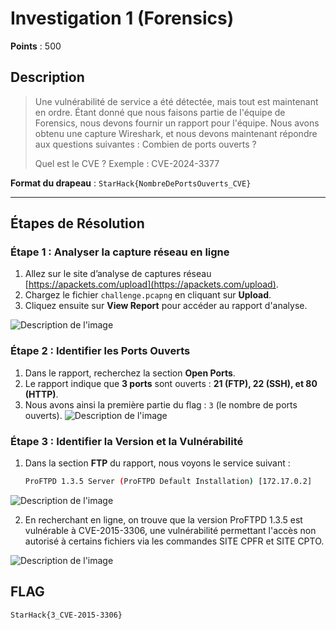 # Investigation 1 (Forensics)

**Points** : 500

## Description

> Une vulnérabilité de service a été détectée, mais tout est maintenant en ordre. Étant donné que nous faisons partie de l'équipe de Forensics, nous devons fournir un rapport pour l'équipe. Nous avons obtenu une capture Wireshark, et nous devons maintenant répondre aux questions suivantes : Combien de ports ouverts ?
> 
> Quel est le CVE ? Exemple : CVE-2024-3377

**Format du drapeau** : `StarHack{NombreDePortsOuverts_CVE}`

---

## Étapes de Résolution

### Étape 1 : Analyser la capture réseau en ligne

1. Allez sur le site d’analyse de captures réseau [https://apackets.com/upload](https://apackets.com/upload).
2. Chargez le fichier `challenge.pcapng` en cliquant sur **Upload**.
3. Cliquez ensuite sur **View Report** pour accéder au rapport d'analyse.
   
![Description de l'image](https://cdn.discordapp.com/attachments/1250870245246238853/1301921154390294568/image.png?ex=67263c0f&is=6724ea8f&hm=debc4b9ec406a714a65355610acb74ac094fef276df136c1a590e7068f060b5c&)

### Étape 2 : Identifier les Ports Ouverts

1. Dans le rapport, recherchez la section **Open Ports**.
2. Le rapport indique que **3 ports** sont ouverts : **21 (FTP), 22 (SSH), et 80 (HTTP)**.
3. Nous avons ainsi la première partie du flag : `3` (le nombre de ports ouverts).
![Description de l'image](https://cdn.discordapp.com/attachments/1250870245246238853/1301922121722761309/image.png?ex=67263cf6&is=6724eb76&hm=967c342638f0b5cd93aa03887407f20f9de289c98acb5899593f50d493d17311&)

### Étape 3 : Identifier la Version et la Vulnérabilité

1. Dans la section **FTP** du rapport, nous voyons le service suivant :
   
   ```bash
   ProFTPD 1.3.5 Server (ProFTPD Default Installation) [172.17.0.2]
   ```
![Description de l'image](https://cdn.discordapp.com/attachments/1250870245246238853/1301922248394801172/image.png?ex=67263d14&is=6724eb94&hm=88d77b5dc7ffacb43da4e2dc39b76b75b4625cf78dd424473c2b54510d458d59&)

2. En recherchant en ligne, on trouve que la version ProFTPD 1.3.5 est vulnérable à CVE-2015-3306, une vulnérabilité permettant l'accès non autorisé à certains fichiers via les commandes SITE CPFR et SITE CPTO.

![Description de l'image]([https://cdn.discordapp.com/attachments/1250870245246238853/1301922248394801172/image.png?ex=67263d14&is=6724eb94&hm=88d77b5dc7ffacb43da4e2dc39b76b75b4625cf78dd424473c2b54510d458d59&](https://cdn.discordapp.com/attachments/1250870245246238853/1301922717796270112/image.png?ex=67263d84&is=6724ec04&hm=7b6652d58d22c4e161f1413b973bbdd36a9ffee984a97c9792cea95734ecbb4b&))

## FLAG
`StarHack{3_CVE-2015-3306}`
